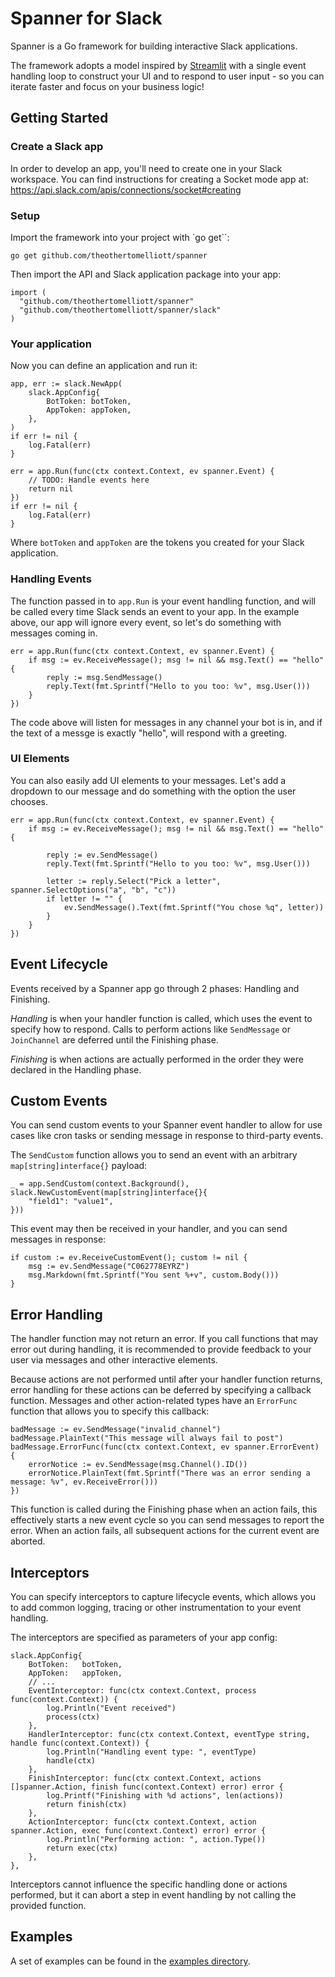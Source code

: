 # Spanner for Slack

Spanner is a Go framework for building interactive Slack applications.

The framework adopts a model inspired by [Streamlit](https://streamlit.io/) with a single event handling loop to construct your UI and to respond to user input - so you can iterate faster and focus on your business logic!

## Getting Started

### Create a Slack app

In order to develop an app, you'll need to create one in your Slack workspace. You can find instructions
for creating a Socket mode app at: https://api.slack.com/apis/connections/socket#creating

### Setup

Import the framework into your project with `go get``:

    go get github.com/theothertomelliott/spanner

Then import the API and Slack application package into your app:

```
import (
  "github.com/theothertomelliott/spanner"
  "github.com/theothertomelliott/spanner/slack"
)
```

### Your application

Now you can define an application and run it:

```
app, err := slack.NewApp(
    slack.AppConfig{
        BotToken: botToken,
        AppToken: appToken,
    },
)
if err != nil {
    log.Fatal(err)
}

err = app.Run(func(ctx context.Context, ev spanner.Event) {
    // TODO: Handle events here
    return nil
})
if err != nil {
    log.Fatal(err)
}
```

Where `botToken` and `appToken` are the tokens you created for your Slack application.

### Handling Events

The function passed in to `app.Run` is your event handling function, and will be called every time Slack
sends an event to your app. In the example above, our app will ignore every event, so let's do something
with messages coming in.

```
err = app.Run(func(ctx context.Context, ev spanner.Event) {
    if msg := ev.ReceiveMessage(); msg != nil && msg.Text() == "hello" {
        reply := msg.SendMessage()
        reply.Text(fmt.Sprintf("Hello to you too: %v", msg.User()))
    }
})
```

The code above will listen for messages in any channel your bot is in, and if the text of a messge is
exactly "hello", will respond with a greeting.

### UI Elements

You can also easily add UI elements to your messages. Let's add a dropdown to our message and do something
with the option the user chooses.

```
err = app.Run(func(ctx context.Context, ev spanner.Event) {
    if msg := ev.ReceiveMessage(); msg != nil && msg.Text() == "hello" {

        reply := ev.SendMessage()
        reply.Text(fmt.Sprintf("Hello to you too: %v", msg.User()))

        letter := reply.Select("Pick a letter", spanner.SelectOptions("a", "b", "c"))
        if letter != "" {
            ev.SendMessage().Text(fmt.Sprintf("You chose %q", letter))
        }
    }
})
```

## Event Lifecycle

Events received by a Spanner app go through 2 phases: Handling and Finishing.

*Handling* is when your handler function is called, which uses the event to specify how to
respond. Calls to perform actions like `SendMessage` or `JoinChannel` are deferred until 
the Finishing phase.

*Finishing* is when actions are actually performed in the order they were declared in the Handling phase.

## Custom Events

You can send custom events to your Spanner event handler to allow for use cases like cron tasks or sending
message in response to third-party events.

The `SendCustom` function allows you to send an event with an arbitrary `map[string]interface{}` payload:

```
_ = app.SendCustom(context.Background(), slack.NewCustomEvent(map[string]interface{}{
    "field1": "value1",
}))
```

This event may then be received in your handler, and you can send messages in response:

```
if custom := ev.ReceiveCustomEvent(); custom != nil {
    msg := ev.SendMessage("C062778EYRZ")
    msg.Markdown(fmt.Sprintf("You sent %+v", custom.Body()))
}
```

## Error Handling

The handler function may not return an error. If you call functions that may error out during handling, it
is recommended to provide feedback to your user via messages and other interactive elements.

Because actions are not performed until after your handler function returns, error handling for these actions
can be deferred by specifying a callback function. Messages and other action-related types have an `ErrorFunc` 
function that allows you to specify this callback:

```
badMessage := ev.SendMessage("invalid_channel")
badMessage.PlainText("This message will always fail to post")
badMessage.ErrorFunc(func(ctx context.Context, ev spanner.ErrorEvent) {
    errorNotice := ev.SendMessage(msg.Channel().ID())
    errorNotice.PlainText(fmt.Sprintf("There was an error sending a message: %v", ev.ReceiveError()))
})
```

This function is called during the Finishing phase when an action fails, this effectively starts a new event
cycle so you can send messages to report the error. When an action fails, all subsequent actions for the current
event are aborted.

## Interceptors

You can specify interceptors to capture lifecycle events, which allows you to add common logging, tracing or other
instrumentation to your event handling.

The interceptors are specified as parameters of your app config:

```
slack.AppConfig{
    BotToken:   botToken,
    AppToken:   appToken,
    // ...
    EventInterceptor: func(ctx context.Context, process func(context.Context)) {
        log.Println("Event received")
        process(ctx)
    },
    HandlerInterceptor: func(ctx context.Context, eventType string, handle func(context.Context)) {
        log.Println("Handling event type: ", eventType)
        handle(ctx)
    },
    FinishInterceptor: func(ctx context.Context, actions []spanner.Action, finish func(context.Context) error) error {
        log.Printf("Finishing with %d actions", len(actions))
        return finish(ctx)
    },
    ActionInterceptor: func(ctx context.Context, action spanner.Action, exec func(context.Context) error) error {
        log.Println("Performing action: ", action.Type())
        return exec(ctx)
    },
},
```

Interceptors cannot influence the specific handling done or actions performed, but it can abort a step in event handling
by not calling the provided function.

## Examples

A set of examples can be found in the [examples directory](./examples).
